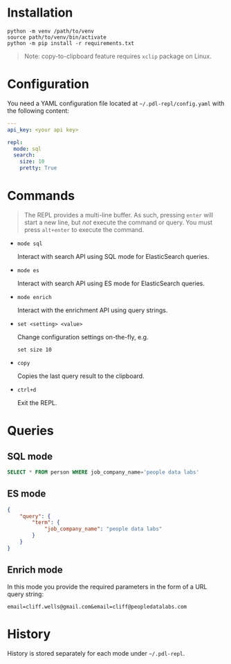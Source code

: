 Installation
==============
```
python -m venv /path/to/venv
source path/to/venv/bin/activate
python -m pip install -r requirements.txt
```

> Note: copy-to-clipboard feature requires `xclip` package on Linux.

Configuration
=============
You need a YAML configuration file located at `~/.pdl-repl/config.yaml` with
the following content:
```yaml
---
api_key: <your api key>

repl:
  mode: sql
  search:
    size: 10
    pretty: True
```

Commands
========
> The REPL provides a multi-line buffer. As such, pressing `enter` will start a
new line, but _not_ execute the command or query. You must press `alt+enter` to
execute the command.

- `mode sql`

    Interact with search API using SQL mode for ElasticSearch queries.

- `mode es`

    Interact with search API using ES mode for ElasticSearch queries.

- `mode enrich`

    Interact with the enrichment API using query strings.

- `set <setting> <value>`

    Change configuration settings on-the-fly, e.g.
    ```
    set size 10
    ```

- `copy`

    Copies the last query result to the clipboard.

- `ctrl+d`

    Exit the REPL.

Queries
=======
SQL mode
--------
```sql
SELECT * FROM person WHERE job_company_name='people data labs'
```

ES mode
-------
```json
{
    "query": {
        "term": {
            "job_company_name": "people data labs"
        }
    }
}
```

Enrich mode
-----------
In this mode you provide the required parameters in the form of a URL query string:
```
email=cliff.wells@gmail.com&email=cliff@peopledatalabs.com
```

History
=======
History is stored separately for each mode under `~/.pdl-repl`.